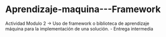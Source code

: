 # Aprendizaje-maquina---Framework
Actividad Modulo 2 -> Uso de framework o biblioteca de aprendizaje máquina para la implementación de una solución. - Entrega intermedia

